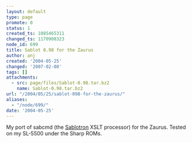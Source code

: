 ```yaml
---
layout: default
type: page
promote: 0
status: 1
created_ts: 1085465311
changed_ts: 1170908323
node_id: 699
title: Sablot 0.98 for the Zaurus
author: anj
created: '2004-05-25'
changed: '2007-02-08'
tags: []
attachments:
  - src: page/files/Sablot-0.98.tar.bz2
    name: Sablot-0.98.tar.bz2
url: "/2004/05/25/sablot-098-for-the-zaurus/"
aliases:
  - "/node/699/"
date: '2004-05-25'
---
```

My port of sabcmd (the [Sablotron](http://www.gingerall.com/charlie/ga/xml/p_sab.xml) XSLT processor) for the Zaurus.  Tested on my SL-5500 under the Sharp ROMs.
